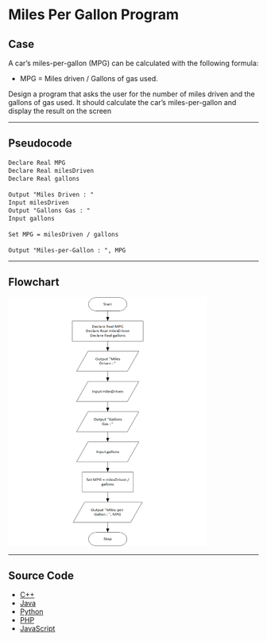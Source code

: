 # Miles Per Gallon Program

## Case

A car’s miles-per-gallon (MPG) can be calculated with the following formula:

- MPG = Miles driven / Gallons of gas used.

Design a program that asks the user for the number of miles driven and the gallons of gas used. It should calculate the car’s miles-per-gallon and display the result on the screen

<hr>

## Pseudocode

```
Declare Real MPG
Declare Real milesDriven
Declare Real gallons

Output "Miles Driven : "
Input milesDriven
Output "Gallons Gas : "
Input gallons

Set MPG = milesDriven / gallons

Output "Miles-per-Gallon : ", MPG

```

<hr>

## Flowchart

<img src="milesPerGallonFlowchart.png" width="400" height="500">

<hr>

## Source Code

- [C++](milesPerGallon.cpp)
- [Java](milesPerGallon.java)
- [Python](milesPerGallon.py)
- [PHP](milesPerGallon.php)
- [JavaScript](milesPerGallon.js)
